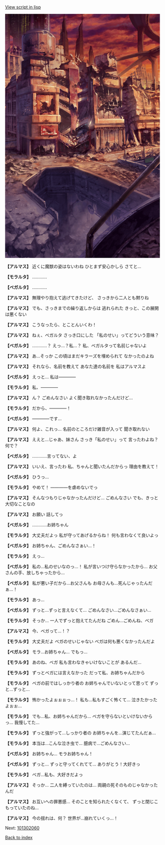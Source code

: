 [View script in lisp](../scripts/101302050.txt)

![ground_surface_break.png](../images/backgrounds/ground_surface_break.png)

**【アルマス】**
近くに魔獣の姿はないわね
ひとまず安心かしら
さてと…

**【モラルタ】**
…………

**【ベガルタ】**
…………

**【アルマス】**
無理やり抱えて逃げてきたけど、
さっきから二人とも黙りね

**【アルマス】**
でも、さっきまでの繰り返しからは
逃れられた
きっと、この展開は悪くない

**【アルマス】**
こうなったら、とことんいくわ！

**【アルマス】**
ねぇ、ベガルタ
さっき口にした
「私のせい」ってどういう意味？

**【ベガルタ】**
…………？
えっ…？私…？
私、ベガルタって名前じゃないよ

**【アルマス】**
あ…そっか
この頃はまだキラーズを埋められて
なかったのよね

**【アルマス】**
それなら、名前を教えて
あなた達の名前を
私はアルマスよ

**【ベガルタ】**
えっと…
私は――――

**【モラルタ】**
私、――――

**【アルマス】**
ん？
ごめんなさい
よく聞き取れなかったんだけど…

**【モラルタ】**
だから、――――！

**【ベガルタ】**
――――です…

**【アルマス】**
何よ、これっ…
名前のところだけ雑音が入って
聞き取れない

**【アルマス】**
ええと…じゃあ、妹さん
さっき「私のせい」って
言ったわよね？何で？

**【ベガルタ】**
…………言ってない、よ

**【アルマス】**
いいえ、言ったわ
私、ちゃんと聞いたんだからっ
理由を教えて！

**【ベガルタ】**
ひうっ…

**【モラルタ】**
やめて！
――――を虐めないでっ

**【アルマス】**
そんなつもりじゃなかったんだけど…
ごめんなさい
でも、きっと大切なことなの

**【アルマス】**
お願い
話してっ

**【ベガルタ】**
…………お姉ちゃん

**【モラルタ】**
大丈夫だよっ
私が守ってあげるからね！
何も言わなくて良いよっ

**【ベガルタ】**
お姉ちゃん、ごめんなさぁい…！

**【モラルタ】**
えっ…

**【ベガルタ】**
私の…私のせいなのっ…！
私が言いつけ守らなかったから…
お父さんの手、放しちゃったから…

**【ベガルタ】**
私が悪い子だから…お父さんも
お母さんも…死んじゃったんだぁ…！

**【モラルタ】**
あっ…

**【ベガルタ】**
ずっと…ずっと言えなくて…
ごめんなさい…ごめんなさぁい…

**【モラルタ】**
そっか…
一人でずっと抱えてたんだね
ごめん…ごめんね、ベガ

**【アルマス】**
今、ベガって…！？

**【モラルタ】**
大丈夫だよ
ベガのせいじゃない
ベガは何も悪くなかったんだよ

**【ベガルタ】**
モラ…お姉ちゃん…
でもっ…

**【モラルタ】**
あのね、ベガ
私も言わなきゃいけないことが
あるんだ…

**【モラルタ】**
ずっとベガには言えなかった
だって私、お姉ちゃんだから

**【モラルタ】**
ベガの前ではしっかり者の
お姉ちゃんでいないとって思って
ずっと…ずっと…

**【モラルタ】**
怖かったよぉぉぉっ…！
私も…私もすごく怖くて…
泣きたかったよぉぉ…

**【モラルタ】**
でも…私、お姉ちゃんだから…
ベガを守らないといけないからっ…
我慢してた…

**【モラルタ】**
ずっと強がって…しっかり者の
お姉ちゃんを…演じてたんだぁ…

**【モラルタ】**
本当は…こんな泣き虫で…
臆病で…ごめんなさい…

**【ベガルタ】**
お姉ちゃん…
モラお姉ちゃん！

**【ベガルタ】**
ずっと…
ずっと守ってくれてて…
ありがとう！大好きっ

**【モラルタ】**
ベガ…私も、大好きだよっ

**【アルマス】**
そっか…
二人を縛っていたのは…
両親の死そのものじゃなかったんだ

**【アルマス】**
お互いへの罪悪感…
そのことを知られたくなくて、
ずっと閉じこもっていたのね…

**【アルマス】**
今の揺れは、何？
世界が…崩れていくっ…！

Next: [101302060](101302060.md)

[Back to index](index.md)
